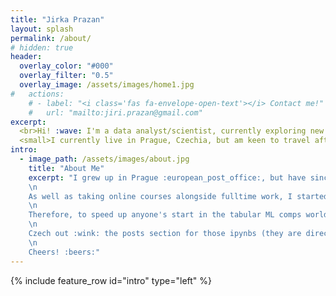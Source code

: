 ```yaml
---
title: "Jirka Prazan"
layout: splash
permalink: /about/
# hidden: true
header:
  overlay_color: "#000"
  overlay_filter: "0.5"
  overlay_image: /assets/images/home1.jpg
#   actions:
    # - label: "<i class='fas fa-envelope-open-text'></i> Contact me!"
    #   url: "mailto:jiri.prazan@gmail.com"
excerpt:
  <br>Hi! :wave: I'm a data analyst/scientist, currently exploring new opportunities in tech, ideally working on products I feel passionate about. :fire: I specialise in exploratory analyses and data visualisations. :bar_chart:<br/>
  <small>I currently live in Prague, Czechia, but am keen to travel after the global pandemic subsides. :airplane:</small>
intro: 
  - image_path: /assets/images/about.jpg
    title: "About Me"
    excerpt: "I grew up in Prague :european_post_office:, but have since lived in the USA, Scotland, and Australia. At university, I studied Economics :money_with_wings: and Psychology :brain:. During my final year, I was introduced to R (the programming language) and realised what a superpower it is to understand data. So I started diving deeply into the mathematics and computer science necessary to apply machine learning. :robot:\n
    \n
    As well as taking online courses alongside fulltime work, I started competing on [kaggle](https://www.kaggle.com/zaefir) and [Analytics Vidhya](https://www.analyticsvidhya.com). After going through 30+ competitions, I recognised that most of them fit a certain pattern. :chart_with_upwards_trend:\n
    \n
    Therefore, to speed up anyone's start in the tabular ML comps world, I decided to publish a few Python-based :snake: templates for different competition types, that show how to explore relationships between variables, fill null values, or do basic transformations. The templates also establish a simple model baseline, which is useful to set as early as possible, to be able to benchmark future scripts. No feature engineering, hyper parameter tuning or deep learning is included (that's secret sauce for now). :squirrel:\n
    \n
    Czech out :wink: the posts section for those ipynbs (they are directly runnable in Google Colab)!\n
    \n
    Cheers! :beers:"
---
```


{% include feature_row id="intro" type="left" %}